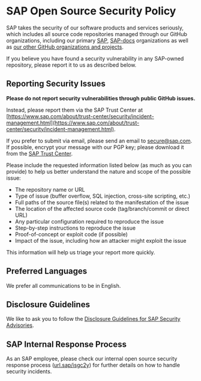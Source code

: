 <!-- START SAP SECURITY.MD V0.0.1 BLOCK -->
<!-- Please do not remove the version header, this is needed for automatic updates of the SECURITY.md -->
# SAP Open Source Security Policy

SAP takes the security of our software products and services seriously, which includes all source code repositories managed through our GitHub organizations, including our primary [SAP](https://github.com/SAP), [SAP-docs](https://github.com/SAP-docs) organizations as well as [our other GitHub organizations and projects](https://opensource.sap.com).

If you believe you have found a security vulnerability in any SAP-owned repository, please report it to us as described below.

## Reporting Security Issues

**Please do not report security vulnerabilities through public GitHub issues.**

Instead, please report them via the SAP Trust Center at [https://www.sap.com/about/trust-center/security/incident-management.html](https://www.sap.com/about/trust-center/security/incident-management.html).

If you prefer to submit via email, please send an email to [secure@sap.com](mailto:secure@sap.com). If possible, encrypt your message with our PGP key; please download it from the [SAP Trust Center](https://www.sap.com/keyblock).

Please include the requested information listed below (as much as you can provide) to help us better understand the nature and scope of the possible issue:

  - The repository name or URL
  - Type of issue (buffer overflow, SQL injection, cross-site scripting, etc.)
  - Full paths of the source file(s) related to the manifestation of the issue
  - The location of the affected source code (tag/branch/commit or direct URL)
  - Any particular configuration required to reproduce the issue
  - Step-by-step instructions to reproduce the issue
  - Proof-of-concept or exploit code (if possible)
  - Impact of the issue, including how an attacker might exploit the issue

This information will help us triage your report more quickly.

## Preferred Languages

We prefer all communications to be in English.

## Disclosure Guidelines

We like to ask you to follow the [Disclosure Guidelines for SAP Security Advisories](https://www.sap.com/documents/2022/02/9ccd9ca0-167e-0010-bca6-c68f7e60039b.html).

## SAP Internal Response Process

As an SAP employee, please check our internal open source security response process ([url.sap/isgc2y](https://url.sap/isgc2y)) for further details on how to handle security incidents.

<!-- END SAP SECURITY.MD V0.0.1 BLOCK -->
